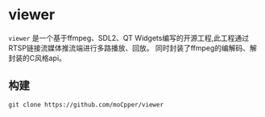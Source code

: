 # viewer

`viewer` 是一个基于ffmpeg、SDL2、QT Widgets编写的开源工程,此工程通过RTSP链接流媒体推流端进行多路播放、回放。
同时封装了ffmpeg的编解码、解封装的C风格api。

## 构建

```shell
git clone https://github.com/moCpper/viewer

